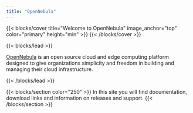```yaml
---
title: "OpenNebula"
---
```


{{< blocks/cover title="Welcome to OpenNebula" image_anchor="top" color="primary" height="min" >}}
{{< /blocks/cover >}}

{{< blocks/lead >}}
<p> <a href="https://opennebula.io">OpenNebula</a> is an open source cloud and edge computing platform designed to give organizations simplicity and freedom in building and managing their cloud infrastructure.</p>
{{< /blocks/lead >}}

{{< blocks/section color="250" >}}
In this site you will find documentation, download links and information on releases and support.
{{< /blocks/section >}}


